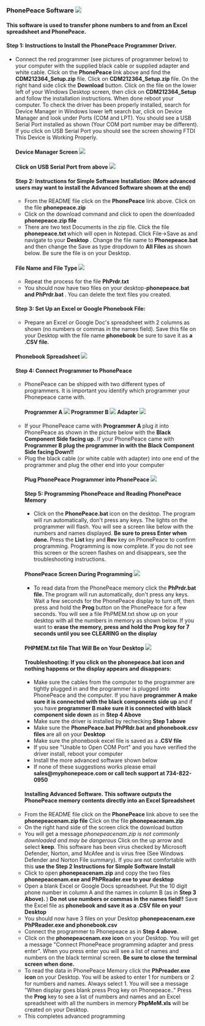### PhonePeace Software ![](images"/LOGOSMALL.jpg)
#### This software is used to transfer phone numbers to and from an Excel spreadsheet and PhonePeace. 
#### Step 1: Instructions to Install the PhonePeace Programmer Driver.
<ul>
  <li>Connect the red programmer (see pictures of programmer below) to your computer with the supplied black cable or supplied adapter and white cable. Click on the <strong>PhonePeace </strong>link above and find the <strong> CDM212364_Setup.zip</strong/> file. Click on <strong>CDM212364_Setup.zip </strong> file. On the right hand side click the <strong>Download</strong> button. Click on the file on the lower left of your Windows Desktop screen, then click on <strong>CDM212364_Setup</strong> and follow the installation instructions. When done reboot your computer. To check the driver has been properly installed, search for Device Manager in Windows lower left search bar, click on Device Manager and look under Ports (COM and LPT). You should see a USB Serial Port installed as shown (Your COM port number may be different). If you click on USB Serial Port you should see the screen showing FTDI This Device is Working Properly.</li>

#### Device Manager Screen ![](images"/COMLPT1.png)

#### Click on USB Serial Port from above ![](images"/COMLPTFTDI1.png)
#### Step 2: Instructions for Simple Software Installation: (More advanced users may want to install the Advanced Software shown at the end)
<ul>
  <li>From the README file click on the <strong> PhonePeace</strong> link above. Click on the file <strong>phonepeace.zip</strong></li>
  <li>Click on the download command and click to open the downloaded <strong>phonepeace.zip file </strong></li>
  <li>There are two text Documents in the zip file. Click the file <strong>phonepeace.txt </strong> which will open in Notepad. Click File->Save as and navigate to your <strong>Desktop </strong>. Change the file name to <strong>Phonepeace.bat</strong> and then change the Save as type dropdown to <strong> All Files </strong> as shown below. Be sure the file is on your Desktop. </ul></li>
  
 #### File Name and File Type  ![](images"/ALLFILES.png) 
<ul>
  <li>Repeat the process for the file <strong> PhPrdr.txt </strong></li>
  <li>You should now have two files on your desktop-<strong>phonepeace.bat and PhPrdr.bat </strong>. You can delete the text files you created.</li></ul>
  
#### Step 3: Set Up an Excel or Google Phonebook File:  
  <ul>
  <li>Prepare an Excel or Google Doc's spreadsheet with 2 columns as shown (no numbers or commas in the names field). Save this file on your Desktop with the file name <strong>phonebook</strong> be sure to save it as <strong> a .CSV file.</strong></ul></li>
  
#### Phonebook Spreadsheet ![](images"/SPREADSHEET.png) 

#### Step 4: Connect Programmer to PhonePeace
<ul>
  <li>PhonePeace can be shipped with two different types of programmers. It is important you identify which programmer your Phonepeace came with.</li>
    
#### Programmer A ![](images"/FTDIUPSMALL.png) Programmer B ![](images"/FTDIDOWNSMALL1.png) Adapter ![](images"/ADAPTER1.png)

    
  <li>If your PhonePeace came with <strong>Programmer A </strong> plug it into PhonePeace as shown in the picture below with the <strong>Black Component Side facing up.</strong> If your PhonePeace came with <strong> Programmer B plug the programmer in with the Black Component Side facing Down!! </Strong></li>
  <li>Plug the black cable (or white cable with adapter) into one end of the programmer and plug the other end into your computer</li>
  
 #### Plug PhonePeace Programmer into PhonePeace ![](images"/PROGRAMMERPLUGIN.png) 
  
#### Step 5: Programming PhonePeace and Reading PhonePeace Memory
  <ul>
  <li>Click on the <strong>PhonePeace.bat </strong> icon on the desktop. The program will run automatically, don't press any keys. The lights on the programmer will flash. You will see a screen like below with the numbers and names displayed.
    <strong> Be sure to press Enter when done. </strong> Press the <strong>List </strong> key and <strong>Rev </strong> key on PhonePeace to confirm programming. Programming is now complete. If you do not see this screen or the screen flashes on and disappears, see the troubleshooting instructions. </li></ul>
    
#### PhonePeace Screen During Programming ![](images"/PHONEPEACESCREEN.png)
   <ul> 
    <li>To read data from the PhonePeace memory click the <strong>PhPrdr.bat file. </strong> The program will run automatically, don't press any keys. Wait a few seconds for the PhonePeace display to turn off, then press and hold the <strong>Prog </strong> button on the PhonePeace for a few seconds. You will see a file PhPMEM.txt show up on your desktop with all the numbers in memory as shown below. If you want to <strong> erase the memory, press and hold the Prog key for 7 seconds until you see CLEARING on the display</strong></li></ul>
     
 #### PHPMEM.txt file That Will Be on Your Desktop  ![](images"/READEROUT.png)
  
   
 #### Troubleshooting: If you click on the <strong>phonepeace.bat</strong> icon and nothing happens or the display appears and disappears:      
   <ul>
    <li>Make sure the cables from the computer to the programmer are tightly plugged in and the programmer is plugged into PhonePeace and the computer. If you have <strong>programmer A make sure it is connected with the black components side up </strong> and if you have <strong> programmer B make sure it is connected with black component side down </strong> as in <strong>Step 4 Above</li></strong>
     <li>Make sure the driver is installed by rechecking <strong>Step 1 above</strong></li>
    <li> Make sure the <strong>PhonePeace.bat PhPRdr.bat and phonebook.csv files </strong> are all on your <strong>Desktop</strong></li>
    <li>Make sure the phonebook excel file is saved as a <strong>.CSV file </strong></li>
    <li>If you see "Unable to Open COM Port" and you have verified the driver install, reboot your computer</li>
    <li>Install the more advanced software shown below</li>
    <li>If none of these suggestions works please email <strong>sales@myphonepeace.com or call tech support at 734-822-0950 </strong></li></ul>
  
  #### Installing Advanced Software. This software outputs the PhonePeace memory contents directly into an Excel Spreadsheet
  <li>From the README file click on the <strong>PhonePeace </strong>link above to see the <strong>phonepeacenam.zip file</strong> Click on the file <strong>phonepeacenam.zip</strong></li>
    <li>On the right hand side of the screen click the download button</li>
  <li>You will get a message <em>phonepeacenam.zip is not commonly downloaded and may be dangerous</em> Click on the up arrow and select <strong>keep</strong>. This software has been virus checked by Microsoft Defender, Norton, amd McAfee and is virus free (See Windows Defender and Norton File summary). If you are not comfortable with this <strong>use the Step 2 Instructions for Simple Software Install</strong></li>
  <li>Click to open <strong>phonepeacenam.zip</strong> and copy the two files <strong>phonepeacenam.exe and PhPReader.exe to your desktop</li></strong>
   <li>Open a blank Excel or Google Docs spreadsheet. Put the 10 digit phone number in column A and the names in column B (as in <strong>Step 3 Above). </strong>) <strong>Do not use numbers or commas in the names field!!</strong> Save the Excel file as <strong>phonebook and save it as a .CSV file on your Desktop</strong></li>
  <li>You should now have 3 files on your Desktop <strong>phonepeacenam.exe PhPReader.exe and phonebook.csv</strong></li>
  <li>Connect the programmer to Phonepeace as in <strong>Step 4 above. </strong></li>
  <li>Click on the <strong>phonepeacenam.exe icon</strong> on your Desktop. You will get a message "Connect PhonePeace programming adapter and press enter". When you press enter you will see a list of names and numbers on the black terminal screen. <strong>Be sure to close the terminal screen when done. </strong></li>
  <li>To read the data in PhonePeace Memory click the <strong> PhPreader.exe icon </strong> on your Desktop. You will be asked to enter 1 for numbers or 2 for numbers and names. Always select 1. You will see a message "When display goes blank press Prog key on Phonepeace.." Press the <strong>Prog</strong> key to see a list of numbers and names and an Excel spreadsheet with all the numbers in memory<strong> PhpMeM.xls</strong> will be created on your Desktop. </li>
  <li>This completes advanced programming</li>
     
